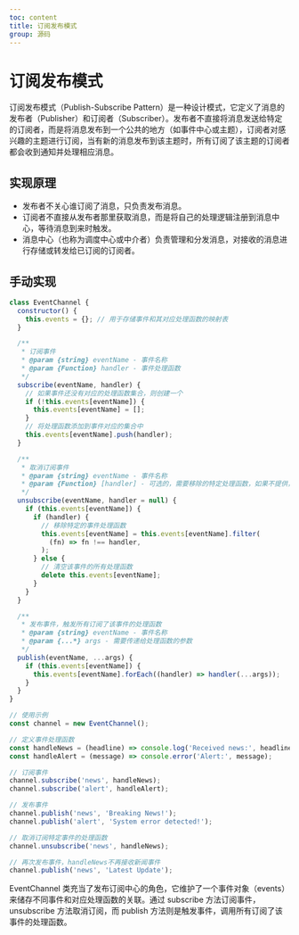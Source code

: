 ```yaml
---
toc: content
title: 订阅发布模式
group: 源码
---
```


# 订阅发布模式

订阅发布模式（Publish-Subscribe Pattern）是一种设计模式，它定义了消息的发布者（Publisher）和订阅者（Subscriber）。发布者不直接将消息发送给特定的订阅者，而是将消息发布到一个公共的地方（如事件中心或主题），订阅者对感兴趣的主题进行订阅，当有新的消息发布到该主题时，所有订阅了该主题的订阅者都会收到通知并处理相应消息。

## 实现原理

- 发布者不关心谁订阅了消息，只负责发布消息。
- 订阅者不直接从发布者那里获取消息，而是将自己的处理逻辑注册到消息中心，等待消息到来时触发。
- 消息中心（也称为调度中心或中介者）负责管理和分发消息，对接收的消息进行存储或转发给已订阅的订阅者。

## 手动实现

```js
class EventChannel {
  constructor() {
    this.events = {}; // 用于存储事件和其对应处理函数的映射表
  }

  /**
   * 订阅事件
   * @param {string} eventName - 事件名称
   * @param {Function} handler - 事件处理函数
   */
  subscribe(eventName, handler) {
    // 如果事件还没有对应的处理函数集合，则创建一个
    if (!this.events[eventName]) {
      this.events[eventName] = [];
    }
    // 将处理函数添加到事件对应的集合中
    this.events[eventName].push(handler);
  }

  /**
   * 取消订阅事件
   * @param {string} eventName - 事件名称
   * @param {Function} [handler] - 可选的，需要移除的特定处理函数，如果不提供，则移除该事件的所有处理函数
   */
  unsubscribe(eventName, handler = null) {
    if (this.events[eventName]) {
      if (handler) {
        // 移除特定的事件处理函数
        this.events[eventName] = this.events[eventName].filter(
          (fn) => fn !== handler,
        );
      } else {
        // 清空该事件的所有处理函数
        delete this.events[eventName];
      }
    }
  }

  /**
   * 发布事件，触发所有订阅了该事件的处理函数
   * @param {string} eventName - 事件名称
   * @param {...*} args - 需要传递给处理函数的参数
   */
  publish(eventName, ...args) {
    if (this.events[eventName]) {
      this.events[eventName].forEach((handler) => handler(...args));
    }
  }
}

// 使用示例
const channel = new EventChannel();

// 定义事件处理函数
const handleNews = (headline) => console.log('Received news:', headline);
const handleAlert = (message) => console.error('Alert:', message);

// 订阅事件
channel.subscribe('news', handleNews);
channel.subscribe('alert', handleAlert);

// 发布事件
channel.publish('news', 'Breaking News!');
channel.publish('alert', 'System error detected!');

// 取消订阅特定事件的处理函数
channel.unsubscribe('news', handleNews);

// 再次发布事件，handleNews不再接收新闻事件
channel.publish('news', 'Latest Update');
```

EventChannel 类充当了发布订阅中心的角色，它维护了一个事件对象（events）来储存不同事件和对应处理函数的关联。通过 subscribe 方法订阅事件，unsubscribe 方法取消订阅，而 publish 方法则是触发事件，调用所有订阅了该事件的处理函数。

<BackTop></BackTop>